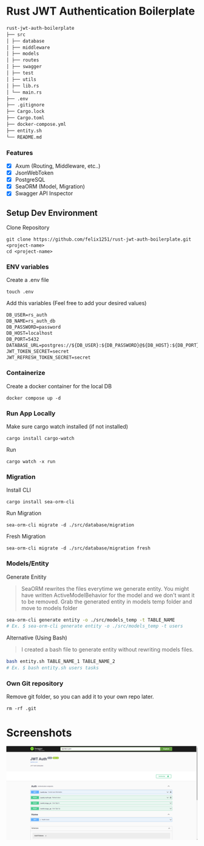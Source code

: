 # Rust JWT Authentication Boilerplate

```md
rust-jwt-auth-boilerplate
├── src
│ ├── database
│ ├── middleware
│ ├── models
│ ├── routes
│ ├── swagger
│ ├── test
│ ├── utils
│ ├── lib.rs
│ └── main.rs
├── .env
├── .gitignore
├── Cargo.lock
├── Cargo.toml
├── docker-compose.yml
├── entity.sh
└── README.md
```

### Features

- [x] Axum (Routing, Middleware, etc..)
- [x] JsonWebToken
- [x] PostgreSQL
- [x] SeaORM (Model, Migration)
- [x] Swagger API Inspector

## Setup Dev Environment

Clone Repository

```
git clone https://github.com/felix1251/rust-jwt-auth-boilerplate.git <project-name>
cd <project-name>
```

### ENV variables

Create a .env file

```
touch .env
```

Add this variables (Feel free to add your desired values)

```
DB_USER=rs_auth
DB_NAME=rs_auth_db
DB_PASSWORD=password
DB_HOST=localhost
DB_PORT=5432
DATABASE_URL=postgres://${DB_USER}:${DB_PASSWORD}@${DB_HOST}:${DB_PORT}/${DB_NAME}
JWT_TOKEN_SECRET=secret
JWT_REFRESH_TOKEN_SECRET=secret
```

### Containerize

Create a docker container for the local DB

```
docker compose up -d
```

### Run App Locally

Make sure cargo watch installed (if not installed)

```
cargo install cargo-watch
```

Run

```
cargo watch -x run
```

### Migration

Install CLI

```
cargo install sea-orm-cli
```

Run Migration

```
sea-orm-cli migrate -d ./src/database/migration
```

Fresh Migration

```
sea-orm-cli migrate -d ./src/database/migration fresh
```

### Models/Entity

Generate Enitity

> SeaORM rewrites the files everytime we generate entity.
> You might have written ActiveModelBehavior for the model and we don't want it to be removed.
> Grab the generated entity in models temp folder and move to models folder

```bash
sea-orm-cli generate entity -o ./src/models_temp -t TABLE_NAME
# Ex. $ sea-orm-cli generate entity -o ./src/models_temp -t users
```

Alternative (Using Bash)

> I created a bash file to generate entity without rewriting models files.

```bash
bash entity.sh TABLE_NAME_1 TABLE_NAME_2
# Ex. $ bash entity.sh users tasks
```

### Own Git repository

Remove git folder, so you can add it to your own repo later.

```
rm -rf .git
```

# Screenshots

![main](./screenshots/main.png)
